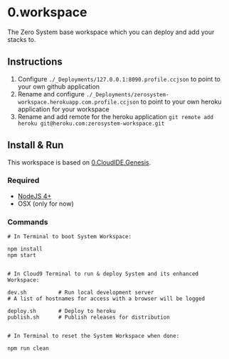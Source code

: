 0.workspace
===========

The Zero System base workspace which you can deploy and add your stacks to.


Instructions
------------

  1. Configure `./_Deployments/127.0.0.1:8090.profile.ccjson` to point to your own github application
  2. Rename and configure `./_Deployments/zerosystem-workspace.herokuapp.com.profile.ccjson` to point to your own heroku application for your workspace
  3. Rename and add remote for the heroku application `git remote add heroku git@heroku.com:zerosystem-workspace.git`


Install & Run
-------------

This workspace is based on [0.CloudIDE.Genesis](https://github.com/CloudIDE-Plugins/0.CloudIDE.Genesis).

### Required

  * [NodeJS 4+](https://nodejs.org/)
  * OSX (only for now)

### Commands

	# In Terminal to boot System Workspace:

	npm install
	npm start


	# In Cloud9 Terminal to run & deploy System and its enhanced Workspace:

	dev.sh          # Run local development server
	# A list of hostnames for access with a browser will be logged

	deploy.sh       # Deploy to heroku
	publish.sh      # Publish releases for distribution


	# In Terminal to reset the System Workspace when done:

	npm run clean

